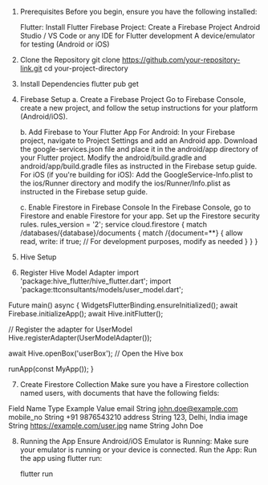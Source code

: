 1. Prerequisites
   Before you begin, ensure you have the following installed:

   Flutter: Install Flutter
   Firebase Project: Create a Firebase Project
   Android Studio / VS Code or any IDE for Flutter development
   A device/emulator for testing (Android or iOS)

2. Clone the Repository
   git clone https://github.com/your-repository-link.git
   cd your-project-directory

3. Install Dependencies
   flutter pub get
4. Firebase Setup
   a. Create a Firebase Project
   Go to Firebase Console, create a new project, and follow the setup instructions for your platform (Android/iOS).

   b. Add Firebase to Your Flutter App
   For Android:
   In your Firebase project, navigate to Project Settings and add an Android app.
   Download the google-services.json file and place it in the android/app directory of your Flutter project.
   Modify the android/build.gradle and android/app/build.gradle files as instructed in the Firebase setup guide.
   For iOS (if you're building for iOS):
   Add the GoogleService-Info.plist to the ios/Runner directory and modify the ios/Runner/Info.plist as instructed in the Firebase setup guide.

   c. Enable Firestore in Firebase Console
   In the Firebase Console, go to Firestore and enable Firestore for your app.
   Set up the Firestore security rules.
   rules_version = '2';
   service cloud.firestore {
   match /databases/{database}/documents {
   match /{document=**} {
   allow read, write: if true;  // For development purposes, modify as needed
   }
   }
   }


5. Hive Setup
6. Register Hive Model Adapter
   import 'package:hive_flutter/hive_flutter.dart';
   import 'package:ttconsultants/models/user_model.dart';

Future<void> main() async {
WidgetsFlutterBinding.ensureInitialized();
await Firebase.initializeApp();
await Hive.initFlutter();

// Register the adapter for UserModel
Hive.registerAdapter(UserModelAdapter());

await Hive.openBox<UserModel>('userBox');  // Open the Hive box

runApp(const MyApp());
}


7. Create Firestore Collection
   Make sure you have a Firestore collection named users, with documents that have the following fields:

Field Name	Type	Example Value
email	String	john.doe@example.com
mobile_no	String	+91 9876543210
address	String	123, Delhi, India
image	String	https://example.com/user.jpg
name	String	John Doe

8. Running the App
   Ensure Android/iOS Emulator is Running: Make sure your emulator is running or your device is connected.
   Run the App: Run the app using flutter run:

   flutter run